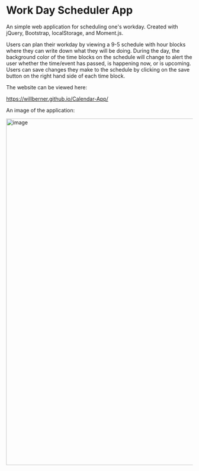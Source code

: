 # Work Day Scheduler App

An simple web application for scheduling one's workday. Created with jQuery, Bootstrap, localStorage, and Moment.js.

Users can plan their workday by viewing a 9-5 schedule with hour blocks where they can write down what they will be doing. During the day, the background color of the time blocks on the schedule will change to alert the user whether the time/event has passed, is happening now, or is upcoming. Users can save changes they make to the schedule by clicking on the save button on the right hand side of each time block.

The website can be viewed here:

https://willberner.github.io/Calendar-App/

An image of the application:

<img width="937" alt="image" src="https://user-images.githubusercontent.com/25047954/125397481-01c3ef80-e37c-11eb-9c85-d6301aaf2cbc.png">
